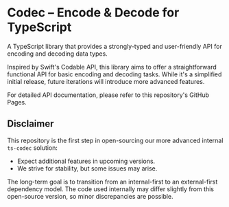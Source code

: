 # Codec – Encode & Decode for TypeScript

A TypeScript library that provides a strongly-typed and
user-friendly API for encoding and decoding data types.

Inspired by Swift's Codable API, this library aims to offer
a straightforward functional API for basic encoding and
decoding tasks. While it's a simplified initial release,
future iterations will introduce more advanced features.

For detailed API documentation, please refer to this
repository's GitHub Pages.

## Disclaimer

This repository is the first step in open-sourcing our more
advanced internal `ts-codec` solution:

* Expect additional features in upcoming versions.
* We strive for stability, but some issues may arise.

The long-term goal is to transition from an internal-first
to an external-first dependency model. The code used
internally may differ slightly from this open-source
version, so minor discrepancies are possible.

